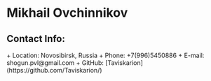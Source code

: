 <h1>Mikhail Ovchinnikov</h1>
<h2>Contact Info:</h2>
+ Location: Novosibirsk, Russia
+ Phone: +7(996)5450886
+ E-mail: shogun.pvl@gmail.com
+ GitHub: [Taviskarion](https://github.com/Taviskarion/)


